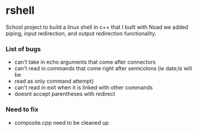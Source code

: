 # rshell
School project to build a linux shell in c++ that I built with Noad
we added piping, input redirection, and output redirection functionality.
### List of bugs
* can't take in echo arguments that come after connectors
* can't read in commands that come right after semicolons (ie date;ls will be 
* read as only command attempt)
* can't read in exit when it is linked with other commands
* doesnt accept parentheses with redirect
### Need to fix
* composite.cpp need to be cleaned up
